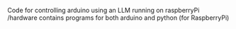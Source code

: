 Code for controlling arduino using an LLM running on raspberryPi
/hardware contains programs for both arduino and python (for RaspberryPi)

